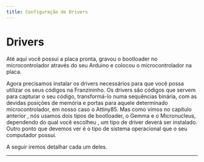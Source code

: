 ```yaml
---
title: Configuração de Drivers
---
```


# Drivers

Até aqui você possui a placa pronta, gravou o bootloader no microcontrolador através do seu Arduino e colocou o microcontrolador na placa.

Agora precisamos instalar os drivers necessários para que você possa utilizar os seus códigos na Franzininho. Os drivers são códigos que servem para capturar o seu código, transformá-lo numa sequências binária, com as devidas posições de memória e portas para aquele determinado microcontrolador, em nosso caso o Attiny85. Mas como vimos no capítulo anterior , nós usamos dois tipos de bootloader, o Gemma e o Micronucleus, dependendo do qual você escolheu , um tipo de driver deverá ser instalado. Outro ponto que devemos ver é o tipo de sistema operacional que o seu computador possui.

A seguir iremos detalhar cada um deles.  
****

